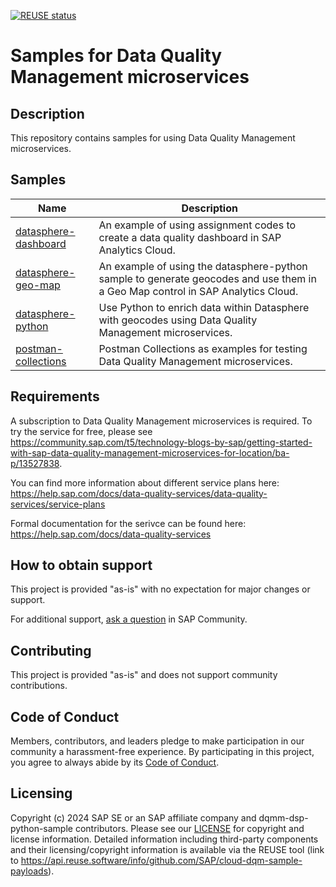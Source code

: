 [![REUSE status](https://api.reuse.software/badge/github.com/SAP-samples/cloud-dqm-sample-payloads)](https://api.reuse.software/info/github.com/SAP-samples/cloud-dqm-sample-payloads)

# Samples for Data Quality Management microservices

## Description

This repository contains samples for using Data Quality Management microservices.

## Samples

| Name | Description |
| ---- | ----------- |
| [datasphere-dashboard](datasphere-dashboard) | An example of using assignment codes to create a data quality dashboard in SAP Analytics Cloud. |
| [datasphere-geo-map](datasphere-geo-map) | An example of using the datasphere-python sample to generate geocodes and use them in a Geo Map control in SAP Analytics Cloud. |
| [datasphere-python](datasphere-python) | Use Python to enrich data within Datasphere with geocodes using Data Quality Management microservices. |
| [postman-collections](postman-collections) | Postman Collections as examples for testing Data Quality Management microservices. |


## Requirements

A subscription to Data Quality Management microservices is required. To try the service for free, please see https://community.sap.com/t5/technology-blogs-by-sap/getting-started-with-sap-data-quality-management-microservices-for-location/ba-p/13527838.

You can find more information about different service plans here:
https://help.sap.com/docs/data-quality-services/data-quality-services/service-plans

Formal documentation for the serivce can be found here: https://help.sap.com/docs/data-quality-services

## How to obtain support

This project is provided "as-is" with no expectation for major changes or support.

For additional support, [ask a question](https://answers.sap.com/questions/ask.html) in SAP Community. 

## Contributing

This project is provided "as-is" and does not support community contributions.

## Code of Conduct

Members, contributors, and leaders pledge to make participation in our community a harassment-free experience. By participating in this project, you agree to always abide by its [Code of Conduct](https://github.com/SAP/.github/blob/main/CODE_OF_CONDUCT.md).

## Licensing

Copyright (c) 2024 SAP SE or an SAP affiliate company and dqmm-dsp-python-sample contributors. Please see our [LICENSE](/LICENSE) for copyright and license information. Detailed information including third-party components and their licensing/copyright information is available via the REUSE tool (link to https://api.reuse.software/info/github.com/SAP/cloud-dqm-sample-payloads).

